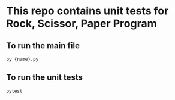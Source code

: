# This repo contains unit tests for Rock, Scissor, Paper Program 

## To run the main file 
`py {name}.py`

## To run the unit tests 
`pytest`

